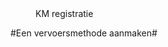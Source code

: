 <properties>
	<page>
		<title>KM registratie</title>
	</page>
	<menu>
		<position>KM registratie 
		<title>Introductie</title>
	</menu>
</properties>

#Een vervoersmethode aanmaken#
<description>
